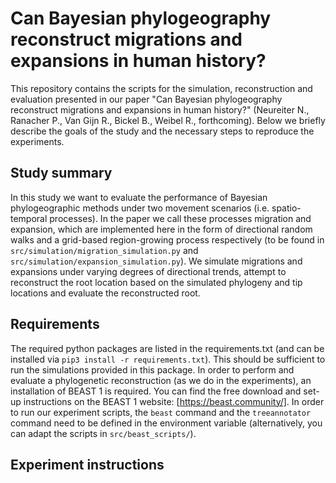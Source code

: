# Can Bayesian phylogeography reconstruct migrations and expansions in human history?
This repository contains the scripts for the simulation, reconstruction and evaluation presented in our paper "Can Bayesian phylogeography reconstruct migrations and expansions in human history?" (Neureiter N., Ranacher P., Van Gijn R., Bickel B., Weibel R., forthcoming). Below we briefly describe the goals of the study and the necessary steps to reproduce the experiments.

## Study summary
In this study we want to evaluate the performance of Bayesian phylogeographic methods under two movement scenarios (i.e. spatio-temporal processes). In the paper we call these processes migration and expansion, which are implemented here in the form of directional random walks and a grid-based region-growing process respectively (to be found in `src/simulation/migration_simulation.py` and `src/simulation/expansion_simulation.py`). We simulate migrations and expansions under varying degrees of directional trends, attempt to reconstruct the root location based on the simulated phylogeny and tip locations and evaluate the reconstructed root.

## Requirements
The required python packages are listed in the requirements.txt (and can be installed via `pip3 install -r requirements.txt`). This should be sufficient to run the simulations provided in this package. In order to perform and evaluate a phylogenetic reconstruction (as we do in the experiments), an installation of BEAST 1 is required. You can find the free download and set-up instructions on the BEAST 1 website: [https://beast.community/]. In order to run our experiment scripts, the `beast` command and the `treeannotator` command need to be defined in the environment variable (alternatively, you can adapt the scripts in `src/beast_scripts/`).

## Experiment instructions

